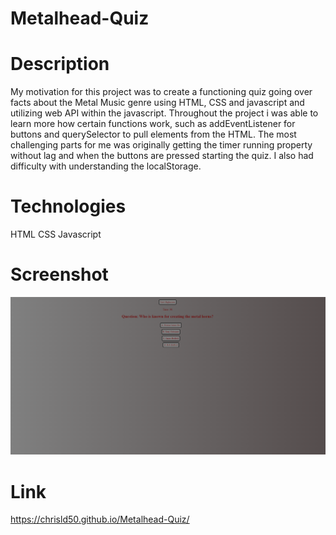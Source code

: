 # Metalhead-Quiz

# Description
My motivation for this project was to create a functioning quiz going over facts about the Metal Music genre using HTML, CSS and javascript and utilizing web API within the javascript. Throughout the project i was able to learn more how certain functions work, such as addEventListener for buttons and querySelector to pull elements from the HTML. The most challenging parts for me was originally getting the timer running property without lag and when the buttons are pressed starting the quiz. I also had difficulty with understanding the localStorage.  

# Technologies
HTML CSS Javascript

# Screenshot
![My Image](./Images/Metalhead-Quiz-Screenshot.png)

# Link 

https://chrisld50.github.io/Metalhead-Quiz/
